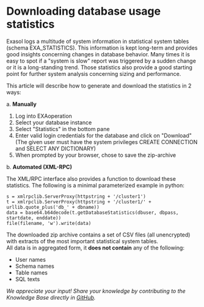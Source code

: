 # Downloading database usage statistics 
Exasol logs a multitude of system information in statistical system tables (schema EXA_STATISTICS). This information is kept long-term and provides good insights concerning changes in database behavior. Many times it is easy to spot if a "system is slow" report was triggered by a sudden change or it is a long-standing trend. Those statistics also provide a good starting point for further system analysis concerning sizing and performance.

This article will describe how to generate and download the statistics in 2 ways:

a. **Manually**
1. Log into EXAoperation
2. Select your database instance
3. Select "Statistics" in the bottom pane
4. Enter valid login credentials for the database and click on "Download" (The given user must have the system privileges CREATE CONNECTION and SELECT ANY DICTIONARY)
5. When prompted by your browser, chose to save the zip-archive

b. **Automated (XML-RPC)**

The XML/RPC interface also provides a function to download these statistics. The following is a minimal parameterized example in python:


```"code-java"
s = xmlrpclib.ServerProxy(httpstring + '/cluster1') 
t = xmlrpclib.ServerProxy(httpstring + '/cluster1/' + urllib.quote_plus('db_' + dbname)) 
data = base64.b64decode(t.getDatabaseStatistics(dbuser, dbpass, startdate, enddate)) 
file(filename, 'w').write(data) 
```
The downloaded zip archive contains a set of CSV files (all unencrypted) with extracts of the most important statistical system tables.  
All data is in aggregated form, it **does not contain** any of the following:

* User names
* Schema names
* Table names
* SQL texts 

*We appreciate your input! Share your knowledge by contributing to the Knowledge Base directly in [GitHub](https://github.com/exasol/public-knowledgebase).* 